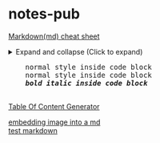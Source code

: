 # notes-pub

[Markdown(md) cheat sheet](https://github.com/adam-p/markdown-here/wiki/Markdown-Cheatsheet)

<details>
  <summary>Expand and collapse (Click to expand)</summary>
  Your content here...
  > markup like blockquote's should even work on github!
  more content here...
</details>
  <pre>
    normal style inside code block
    normal style inside code block
    <b><i>bold italic inside code block</i></b>
  </pre>

[Table Of Content Generator](https://tableofcontents.herokuapp.com/)  

[embedding image into a md](https://superuser.com/questions/1199393/is-it-possible-to-directly-embed-an-image-into-a-markdown-document)  
[test markdown](http://tmpvar.com/markdown.html)
